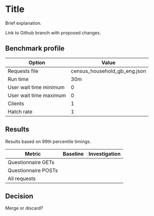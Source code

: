 # Title

Brief explanation.

Link to Github branch with proposed changes.

## Benchmark profile

| Option | Value |
|--------|-------|
| Requests file | census_household_gb_eng.json |
| Run time | 30m |
| User wait time minimum | 0 |
| User wait time maximum | 0 |
| Clients | 1 |
| Hatch rate | 1 |

## Results

Results based on 99th percentile timings.

| Metric | Baseline | Investigation |
|--------|----------|--------------|
| Questionnaire GETs | | |
| Questionnaire POSTs | | |
| All requests | | |

## Decision

Merge or discard?
